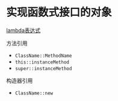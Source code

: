 # 实现函数式接口的对象

[lambda表达式](Java_Lambda.md)

方法引用

- `ClassName::MethodName`
- `this::instanceMethod`
- `super::instanceMethod`

构造器引用

- `ClassName::new`
